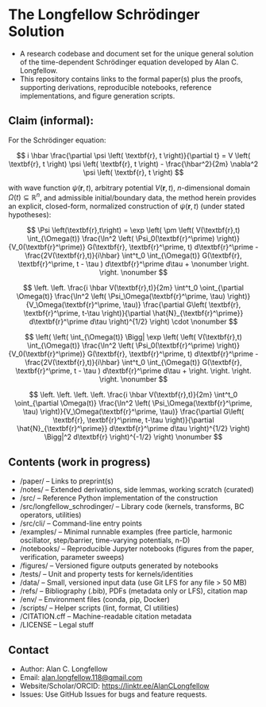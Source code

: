 # The Longfellow Schrödinger Solution

- A research codebase and document set for the unique general solution of the time-dependent Schrödinger equation developed by Alan C. Longfellow.
- This repository contains links to the formal paper(s) plus the proofs, supporting derivations, reproducible notebooks, reference implementations, and figure generation scripts.

## Claim (informal):

For the Schrödinger equation:

$$
i \hbar \frac{\partial \psi \left( \textbf{r}, t \right)}{\partial t} = V \left( \textbf{r}, t \right) \psi \left( \textbf{r}, t \right) - \frac{\hbar^2}{2m} \nabla^2 \psi \left( \textbf{r}, t \right)
$$

with wave function $\psi \left( \textbf{r}, t \right)$, arbitrary potential $V \left( \textbf{r}, t \right)$, $n$-dimensional domain $\Omega(t) \subseteq \mathbb{R}^n$, and admissible initial/boundary data, the method herein provides an explicit, closed-form, normalized construction of $\psi \left( \textbf{r}, t \right)$ (under stated hypotheses):

$$
	\Psi \left(\textbf{r},t\right) = \exp \left( \pm \left( V(\textbf{r},t) \int_{\Omega(t)} \frac{\ln^2 \left( \Psi_0(\textbf{r}^\prime) \right)}{V_0(\textbf{r}^\prime)} G(\textbf{r}, \textbf{r}^\prime, t) d\textbf{r}^\prime - \frac{2V(\textbf{r},t)}{i\hbar} \int^t_0 \int_{\Omega(t)} G(\textbf{r}, \textbf{r}^\prime, t - \tau ) d\textbf{r}^\prime d\tau + \nonumber \right. \right. \nonumber
$$

$$
	\left. \left. \frac{i \hbar V(\textbf{r},t)}{2m} \int^t_0 \oint_{\partial \Omega(t)} \frac{\ln^2 \left( \Psi_\Omega(\textbf{r}^\prime, \tau) \right)}{V_\Omega(\textbf{r}^\prime, \tau)} \frac{\partial G\left( \textbf{r}, \textbf{r}^\prime, t-\tau  \right)}{\partial \hat{N}_{\textbf{r}^\prime}} d\textbf{r}^\prime d\tau \right)^{1/2} \right) \cdot \nonumber
$$

$$
	\left( \left( \int_{\Omega(t)} \Bigg| \exp \left( \left( V(\textbf{r},t) \int_{\Omega(t)} \frac{\ln^2 \left( \Psi_0(\textbf{r}^\prime) \right)}{V_0(\textbf{r}^\prime)} G(\textbf{r}, \textbf{r}^\prime, t) d\textbf{r}^\prime -\frac{2V(\textbf{r},t)}{i\hbar} \int^t_0 \int_{\Omega(t)} G(\textbf{r}, \textbf{r}^\prime, t - \tau ) d\textbf{r}^\prime d\tau + \right. \right. \right. \right. \nonumber
$$

$$
	\left. \left. \left. \left. \frac{i \hbar V(\textbf{r},t)}{2m} \int^t_0 \oint_{\partial \Omega(t)} \frac{\ln^2 \left( \Psi_\Omega(\textbf{r}^\prime, \tau) \right)}{V_\Omega(\textbf{r}^\prime, \tau)} \frac{\partial G\left( \textbf{r}, \textbf{r}^\prime, t-\tau  \right)}{\partial \hat{N}_{\textbf{r}^\prime}} d\textbf{r}^\prime d\tau \right)^{1/2} \right) \Bigg|^2 d\textbf{r} \right)^{-1/2} \right) \nonumber
$$

## Contents (work in progress)

- /paper/ – Links to preprint(s)
- /notes/ – Extended derivations, side lemmas, working scratch (curated)
- /src/ – Reference Python implementation of the construction
- /src/longfellow_schrodinger/ – Library code (kernels, transforms, BC operators, utilities)
- /src/cli/ – Command-line entry points
- /examples/ – Minimal runnable examples (free particle, harmonic oscillator, step/barrier, time-varying potentials, n-D)
- /notebooks/ – Reproducible Jupyter notebooks (figures from the paper, verification, parameter sweeps)
- /figures/ – Versioned figure outputs generated by notebooks
- /tests/ – Unit and property tests for kernels/identities
- /data/ – Small, versioned input data (use Git LFS for any file > 50 MB)
- /refs/ – Bibliography (.bib), PDFs (metadata only or LFS), citation map
- /env/ – Environment files (conda, pip, Docker)
- /scripts/ – Helper scripts (lint, format, CI utilities)
- /CITATION.cff – Machine-readable citation metadata
- /LICENSE – Legal stuff

## Contact

- Author: Alan C. Longfellow
- Email: alan.longfellow.118@gmail.com
- Website/Scholar/ORCID: https://linktr.ee/AlanCLongfellow
- Issues: Use GitHub Issues for bugs and feature requests.
